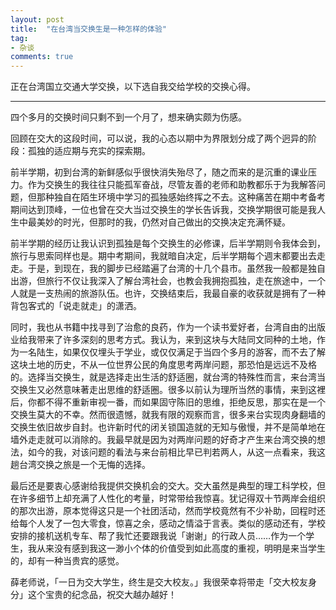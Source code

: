 ```yaml
---
layout: post
title:  "在台湾当交换生是一种怎样的体验"
tag:
- 杂谈
comments: true
---
```


正在台湾国立交通大学交换，以下选自我交给学校的交换心得。

***

四个多月的交换时间只剩不到一个月了，想来确实颇为伤感。

回顾在交大的这段时间，可以说，我的心态以期中为界限划分成了两个迥异的阶段：孤独的适应期与充实的探索期。

前半学期，初到台湾的新鲜感似乎很快消失殆尽了，随之而来的是沉重的课业压力。作为交换生的我往往只能孤军奋战，尽管友善的老师和助教都乐于为我解答问题，但那种独自在陌生环境中学习的孤独感始终挥之不去。这种痛苦在期中考备考期间达到顶峰，一位也曾在交大当过交换生的学长告诉我，交换学期很可能是我人生中最美妙的时光，但那时的我，仍然对自己做出的交换决定充满怀疑。

前半学期的经历让我认识到孤独是每个交换生的必修课，后半学期则令我体会到，旅行与思索同样也是。期中考期间，我就暗自决定，后半学期每个週末都要出去走走。于是，到现在，我的脚步已经踏遍了台湾的十几个县市。虽然我一般都是独自出游，但旅行不仅让我深入了解台湾社会，也教会我拥抱孤独，走在旅途中，一个人就是一支热闹的旅游队伍。也许，交换结束后，我最自豪的收获就是拥有了一种背包客式的「说走就走」的潇洒。

同时，我也从书籍中找寻到了治愈的良药，作为一个读书爱好者，台湾自由的出版业给我带来了许多深刻的思考方式。我认为，来到这块与大陆同文同种的土地，作为一名陆生，如果仅仅埋头于学业，或仅仅满足于当四个多月的游客，而不去了解这块土地的历史，不从一位世界公民的角度思考两岸问题，那恐怕是远远不及格的。选择当交换生，就是选择走出生活的舒适圈，就台湾的特殊性而言，来台湾当交换生又必然意味著走出思维的舒适圈。很多以前认为理所当然的事情，来到这裡后，你都不得不重新审视一番，而如果固守陈旧的思维，拒绝反思，那实在是一个交换生莫大的不幸。然而很遗憾，就我有限的观察而言，很多来台实现肉身翻墙的交换生依旧故步自封。也许新时代的闭关锁国造就的无知与傲慢，并不是简单地在墙外走走就可以消除的。我最早就是因为对两岸问题的好奇才产生来台湾交换的想法，如今的我，对该问题的看法与来台前相比早已判若两人，从这一点看来，我这趟台湾交换之旅是一个无悔的选择。

最后还是要衷心感谢给我提供交换机会的交大。交大虽然是典型的理工科学校，但在许多细节上却充满了人性化的考量，时常带给我惊喜。犹记得双十节两岸会组织的那次出游，原本觉得这只是一个社团活动，然而学校竟然有不少补助，回程时还给每个人发了一包大零食，惊喜之余，感动之情溢于言表。类似的感动还有，学校安排的接机送机专车、帮了我忙还要跟我说「谢谢」的行政人员……作为一个学生，我从来没有感到我这一渺小个体的价值受到如此高度的重视，明明是来当学生的，却有一种当贵宾的感觉。

薛老师说，「一日为交大学生，终生是交大校友。」我很荣幸将带走「交大校友身分」这个宝贵的纪念品，祝交大越办越好！